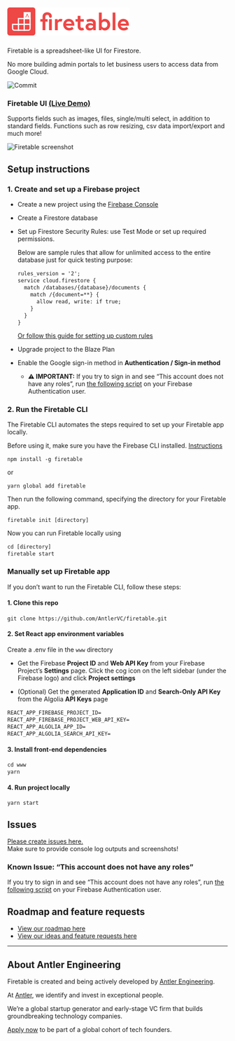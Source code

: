 # [![Firetable](./www/src/assets/firetable-with-wordmark.svg)](https://firetable.io/)

Firetable is a spreadsheet-like UI for Firestore.

No more building admin portals to let business users to access data from Google
Cloud.

![Commit](https://img.shields.io/github/last-commit/AntlerVC/firetable?color=%23ed4747)

<!-- [![Discord Shield](https://discordapp.com/api/guilds/746329234720686132/widget.png?style=shield)](https://discord.gg/Vdshr9E) -->

### Firetable UI [(Live Demo)](https://try.firetable.io)

Supports fields such as images, files, single/multi select, in addition to
standard fields. Functions such as row resizing, csv data import/export and much more!

![Firetable screenshot](https://firetable.io/demo.gif)

## Setup instructions

### 1. Create and set up a Firebase project

- Create a new project using the
  [Firebase Console](https://console.firebase.google.com/)
- Create a Firestore database
- Set up Firestore Security Rules: use Test Mode or set up required permissions.

  Below are sample rules that allow for unlimited access to the entire database
  just for quick testing purpose:

  ```
  rules_version = '2';
  service cloud.firestore {
    match /databases/{database}/documents {
      match /{document=**} {
        allow read, write: if true;
      }
    }
  }
  ```

  [Or follow this guide for setting up custom rules](RULES.md)

- Upgrade project to the Blaze Plan
- Enable the Google sign-in method in **Authentication / Sign-in method**
  - **⚠️ IMPORTANT:** If you try to sign in and see “This account does not have
    any roles”, run
    [the following script](https://github.com/AntlerVC/firetable/blob/develop/RULES.md#custom-claims)
    on your Firebase Authentication user.

### 2. Run the Firetable CLI

The Firetable CLI automates the steps required to set up your Firetable app
locally.

Before using it, make sure you have the Firebase CLI installed.
[Instructions](https://firebase.google.com/docs/cli)

```
npm install -g firetable
```

or

```
yarn global add firetable
```

Then run the following command, specifying the directory for your Firetable app.

```
firetable init [directory]
```

Now you can run Firetable locally using

```
cd [directory]
firetable start
```

### Manually set up Firetable app

If you don’t want to run the Firetable CLI, follow these steps:

#### 1. Clone this repo

```
git clone https://github.com/AntlerVC/firetable.git
```

#### 2. Set React app environment variables

Create a .env file in the `www` directory

- Get the Firebase **Project ID** and **Web API Key** from your Firebase
  Project’s **Settings** page. Click the cog icon on the left sidebar (under the
  Firebase logo) and click **Project settings**

- (Optional) Get the generated **Application ID** and **Search-Only API Key**
  from the Algolia **API Keys** page

```
REACT_APP_FIREBASE_PROJECT_ID=
REACT_APP_FIREBASE_PROJECT_WEB_API_KEY=
REACT_APP_ALGOLIA_APP_ID=
REACT_APP_ALGOLIA_SEARCH_API_KEY=
```

#### 3. Install front-end dependencies

```
cd www
yarn
```

#### 4. Run project locally

```
yarn start
```

## Issues

[Please create issues here.](https://github.com/antlervc/firetable/issues)  
Make sure to provide console log outputs and screenshots!

### Known Issue: “This account does not have any roles”

If you try to sign in and see “This account does not have any roles”, run
[the following script](https://github.com/AntlerVC/firetable/blob/develop/RULES.md#custom-claims)
on your Firebase Authentication user.

## Roadmap and feature requests

- [View our roadmap here](ROADMAP.md)
- [View our ideas and feature requests here](https://github.com/AntlerVC/firetable/projects/1)

---

## About Antler Engineering

Firetable is created and being actively developed by
[Antler Engineering](https://twitter.com/AntlerEng).

At [Antler](https://antler.co), we identify and invest in exceptional people.

We’re a global startup generator and early-stage VC firm that builds
groundbreaking technology companies.

[Apply now](https://antler.co/apply) to be part of a global cohort of tech
founders.
